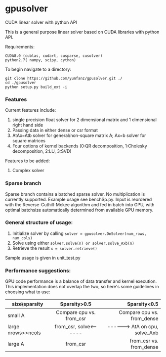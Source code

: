 # gpusolver
CUDA linear solver with python API

This is a general purpose linear solver based on CUDA libraries with python API. 

Requirements:
```
CUDA8.0 (cublas, cudart, cusparse, cusolver)
python2.7( numpy, scipy, cython)
```

To begin navigate to a directory:
```
git clone https://github.com/yunfanz/gpusolver.git ./
cd ./gpusolver
python setup.py build_ext -i
```

### Features

Current features include:
1. single precision float solver for 2 dimensional matrix and 1 dimensional right hand side
2. Passing data in either dense or csr format
3. AtAx=Atb solver for general/non-square matrix A; Ax=b solver for square matrices
4. Four options of kernel backends (0:QR decomposition, 1:Cholesky decomposition, 2:LU, 3:SVD)

Features to be added:
1. Complex solver

### Sparse branch

Sparse branch contains a batched sparse solver. No multiplication is currently supported. Example usage see benchSp.py.
Input is reordered with the Reverse-Cuthill-Mckee algorithm and fed in batch into GPU, with optimal batchsize automatically determined from available GPU memory. 


### General structure of usage:
1. Initialize solver by calling ```solver = gpusolver.DnSolver(num_rows, num_cols)```
2. Solve using either ```solver.solve(n) or solver.solve_Axb(n)```
3. Retrieve the result ```x = solver.retrieve()```

Sample usage is given in unit_test.py

### Performance suggestions:

GPU code performance is a balance of data transfer and kernel execution. This implementation does not overlap the two,
so here's some guidelines in choosing what to use:

| size\sparsity        | Sparsity>0.5  | Sparsity<0.5|
| -------------       |:-------------:| -----:|
| small A     | Compare cpu vs. from_csr |Compare cpu vs. from_dense |
| large nrows>>ncols     | from_csr, solve<------|------> AtA on cpu, solve_Axb  |
| large A | from_csr |  from_csr vs. from_dense |
